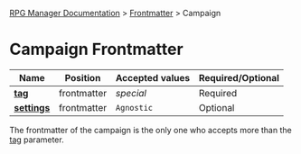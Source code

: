[RPG Manager Documentation](../../index.md) >
[Frontmatter](../index.md) >
Campaign

# Campaign Frontmatter


| Name                        | Position     | Accepted values | Required/Optional |
|-----------------------------|--------------|-----------------|-------------------|
| **[tag](../tag/.md)**       | frontmatter  | _special_       | Required          |
| **[settings](settings.md)** | frontmatter  | `Agnostic`      | Optional          |

The frontmatter of the campaign is the only one who accepts more than the [tag](../tag.md) parameter.
